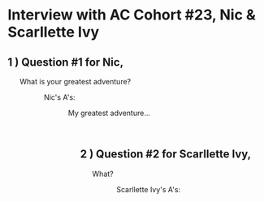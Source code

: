 # Interview with AC Cohort #23, Nic & Scarllette Ivy

## 1 ) Question #1 for Nic,

<ol>What is your greatest adventure?<ol/>
<ol>Nic's A's:<ol/>
<ol>My greatest adventure...<ol/><br>

## 2 ) Question #2 for Scarllette Ivy,

<ol>What?<ol/>
<ol>Scarllette Ivy's A's:<ol/>
<ol> <ol/>


